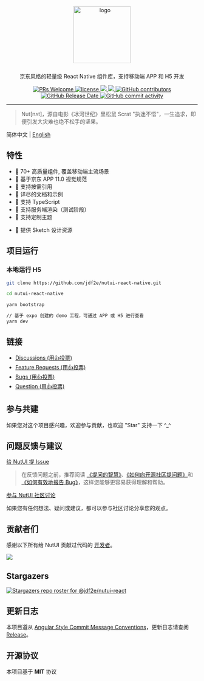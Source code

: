 
<p align="center">
    <img alt="logo" src="https://img11.360buyimg.com/imagetools/jfs/t1/211965/25/7152/22022/61b16785E433119bb/aa41d7a9f7e823f3.png" width="150" style="margin-bottom: 10px;">
</p>

<p align="center">京东风格的轻量级 React Native 组件库，支持移动端 APP 和 H5 开发</p>

<p align="center">
    <a href="http://makeapullrequest.com">
    <img src="https://img.shields.io/badge/PRs-welcome-brightgreen.svg?style=flat-square" alt="PRs Welcome" />
  </a>
  <a href="https://github.com/jdf2e/nutui-react-native">
    <img src="https://img.shields.io/npm/l/@nutui/nutui-react-native.svg" alt="license"/>
  </a>
  <a href="https://www.npmjs.com/package/@nutui/nutui-react-native">
    <img src="https://img.shields.io/npm/v/@nutui/nutui-react-native.svg?style=flat-square">
  </a>
  <a href="https://www.npmjs.com/package/@nutui/nutui-react-native">
    <img src="https://img.shields.io/npm/dt/@nutui/nutui-react-native.svg?style=flat-square">
  </a>
  <a href="https://github.com/jdf2e/nutui-react-native">
    <img src="https://img.shields.io/github/contributors/jdf2e/nutui-react-native" alt="GitHub contributors">
  </a>
  <a href="https://github.com/jdf2e/nutui-react-native">
    <img src="https://img.shields.io/github/release-date/jdf2e/nutui-react-native" alt="GitHub Release Date">
  </a>
  <a href="https://github.com/jdf2e/nutui-react-native">
    <img src="https://img.shields.io/github/commit-activity/w/jdf2e/nutui-react-native" alt="GitHub commit activity">
   </a>
</p>

<!-- <p align='center'>
  <img src="https://img12.360buyimg.com/imagetools/jfs/t1/202336/18/18586/7437/61b832ccE0b13d53d/18605da7232a5a0e.png" height="180" alt="NutUI-React" />  &nbsp;
  <img src="https://img13.360buyimg.com/imagetools/jfs/t1/102323/22/33163/27773/632a7855E75c9fa02/8c351778f47d24f5.jpg" width="200" alt="NutUI-React" />
</p> -->

---
> Nut[nʌt]，源自电影《冰河世纪》里松鼠 Scrat "执迷不悟"，一生追求，即便引发大灾难也绝不松手的坚果。

简体中文 | [English](./README.md)

##  特性

* 🚀 70+ 高质量组件, 覆盖移动端主流场景
* 📖 基于京东 APP 11.0 视觉规范
* 🍭 支持按需引用
* 📖 详尽的文档和示例
* 💪 支持 TypeScript
* 💪 支持服务端渲染（测试阶段）
* 🍭 支持定制主题
<!-- * 🍭 单元测试覆盖率超过90%, 保障稳定性 -->
* 📖 提供 Sketch 设计资源

## 项目运行

### 本地运行 H5

```sh
git clone https://github.com/jdf2e/nutui-react-native.git

cd nutui-react-native

yarn bootstrap

// 基于 expo 创建的 demo 工程，可通过 APP 或 H5 进行查看
yarn dev
```

## 链接

<ul>
    <li>
        <a href="https://github.com/jdf2e/nutui-react-native/discussions">
            Discussions  (用👍投票)
        </a>
    </li>
    <li>
        <a href="https://github.com/jdf2e/nutui-react-native/issues?q=is%3Aissue+is%3Aopen+label%3A%22help+wanted%22">
            Feature Requests (用👍投票)
        </a>
    </li>
     <li>
        <a href="https://github.com/jdf2e/nutui-react-native/labels/bug%203.0">
            Bugs (用👍投票)
        </a>
    </li>
     <li>
        <a href="https://github.com/jdf2e/nutui-react-native/issues?q=is%3Aissue+is%3Aopen+label%3Aquestion">
            Question  (用👍投票)
        </a>
    </li>
</ul>

## 参与共建

如果您对这个项目感兴趣，欢迎参与贡献，也欢迎 "Star" 支持一下 ^_^

## 问题反馈与建议

[给 NutUI 提 Issue](https://nutui.jd.com/nutui-issue-helper/?repo=jdf2e/nutui-react-native&lang=zh-cn)

> 在反馈问题之前，推荐阅读 [《提问的智慧》](https://github.com/ryanhanwu/How-To-Ask-Questions-The-Smart-Way)、[《如何向开源社区提问题》](https://github.com/seajs/seajs/issues/545)和[《如何有效地报告 Bug》](http://www.chiark.greenend.org.uk/%7Esgtatham/bugs-cn.html)，这样您能够更容易获得理解和帮助。

[参与 NutUI 社区讨论](https://github.com/jdf2e/nutui-react-native/discussions)

如果您有任何想法、疑问或建议，都可以参与社区讨论分享您的观点。

## 贡献者们

感谢以下所有给 NutUI 贡献过代码的 [开发者](https://github.com/jdf2e/nutui-react-native/graphs/contributors)。

<a href="https://github.com/jdf2e/nutui-react-native/graphs/contributors">
  <img src="https://contrib.rocks/image?repo=jdf2e/nutui-react-native" />
</a>

## Stargazers

[![Stargazers repo roster for @jdf2e/nutui-react](https://reporoster.com/stars/jdf2e/nutui-react-native)](https://github.com/jdf2e/nutui-react-native/stargazers)

<!-- ## Forkers

[![Forkers repo roster for @jdf2e/nutui-react](https://reporoster.com/forks/jdf2e/nutui-react-native)](https://github.com/jdf2e/nutui-react-native/network/members)

## 开发计划

[Milestones](https://github.com/jdf2e/nutui-react-native/projects) -->

## 更新日志

本项目遵从 [Angular Style Commit Message Conventions](https://gist.github.com/stephenparish/9941e89d80e2bc58a153)，更新日志请查阅 [Release](https://github.com/jdf2e/nutui-react-native/releases)。

## 开源协议

本项目基于 **MIT** 协议
